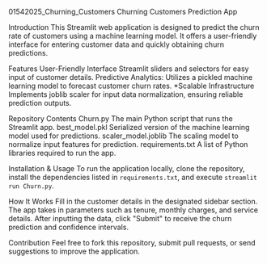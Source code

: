 01542025_Churning_Customers 
Churning Customers Prediction App

Introduction
This Streamlit web application is designed to predict the churn rate of customers using a machine learning model. It offers a user-friendly interface for entering customer data and quickly obtaining churn predictions.

Features
User-Friendly Interface Streamlit sliders and selectors for easy input of customer details.
Predictive Analytics: Utilizes a pickled machine learning model to forecast customer churn rates.
*Scalable Infrastructure Implements joblib scaler for input data normalization, ensuring reliable prediction outputs.

Repository Contents
Churn.py The main Python script that runs the Streamlit app.
best_model.pkl Serialized version of the machine learning model used for predictions.
scaler_model.joblib The scaling model to normalize input features for prediction.
requirements.txt  A list of Python libraries required to run the app.

Installation & Usage
To run the application locally, clone the repository, install the dependencies listed in `requirements.txt`, and execute `streamlit run Churn.py`.

 How It Works
Fill in the customer details in the designated sidebar section.
The app takes in parameters such as tenure, monthly charges, and service details.
 After inputting the data, click "Submit" to receive the churn prediction and confidence intervals.

Contribution
Feel free to fork this repository, submit pull requests, or send suggestions to improve the application.
